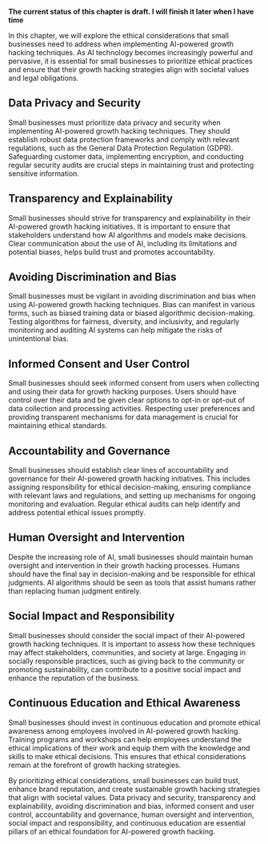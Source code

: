 **The current status of this chapter is draft. I will finish it later when I have time**

In this chapter, we will explore the ethical considerations that small businesses need to address when implementing AI-powered growth hacking techniques. As AI technology becomes increasingly powerful and pervasive, it is essential for small businesses to prioritize ethical practices and ensure that their growth hacking strategies align with societal values and legal obligations.

Data Privacy and Security
-------------------------

Small businesses must prioritize data privacy and security when implementing AI-powered growth hacking techniques. They should establish robust data protection frameworks and comply with relevant regulations, such as the General Data Protection Regulation (GDPR). Safeguarding customer data, implementing encryption, and conducting regular security audits are crucial steps in maintaining trust and protecting sensitive information.

Transparency and Explainability
-------------------------------

Small businesses should strive for transparency and explainability in their AI-powered growth hacking initiatives. It is important to ensure that stakeholders understand how AI algorithms and models make decisions. Clear communication about the use of AI, including its limitations and potential biases, helps build trust and promotes accountability.

Avoiding Discrimination and Bias
--------------------------------

Small businesses must be vigilant in avoiding discrimination and bias when using AI-powered growth hacking techniques. Bias can manifest in various forms, such as biased training data or biased algorithmic decision-making. Testing algorithms for fairness, diversity, and inclusivity, and regularly monitoring and auditing AI systems can help mitigate the risks of unintentional bias.

Informed Consent and User Control
---------------------------------

Small businesses should seek informed consent from users when collecting and using their data for growth hacking purposes. Users should have control over their data and be given clear options to opt-in or opt-out of data collection and processing activities. Respecting user preferences and providing transparent mechanisms for data management is crucial for maintaining ethical standards.

Accountability and Governance
-----------------------------

Small businesses should establish clear lines of accountability and governance for their AI-powered growth hacking initiatives. This includes assigning responsibility for ethical decision-making, ensuring compliance with relevant laws and regulations, and setting up mechanisms for ongoing monitoring and evaluation. Regular ethical audits can help identify and address potential ethical issues promptly.

Human Oversight and Intervention
--------------------------------

Despite the increasing role of AI, small businesses should maintain human oversight and intervention in their growth hacking processes. Humans should have the final say in decision-making and be responsible for ethical judgments. AI algorithms should be seen as tools that assist humans rather than replacing human judgment entirely.

Social Impact and Responsibility
--------------------------------

Small businesses should consider the social impact of their AI-powered growth hacking techniques. It is important to assess how these techniques may affect stakeholders, communities, and society at large. Engaging in socially responsible practices, such as giving back to the community or promoting sustainability, can contribute to a positive social impact and enhance the reputation of the business.

Continuous Education and Ethical Awareness
------------------------------------------

Small businesses should invest in continuous education and promote ethical awareness among employees involved in AI-powered growth hacking. Training programs and workshops can help employees understand the ethical implications of their work and equip them with the knowledge and skills to make ethical decisions. This ensures that ethical considerations remain at the forefront of growth hacking strategies.

By prioritizing ethical considerations, small businesses can build trust, enhance brand reputation, and create sustainable growth hacking strategies that align with societal values. Data privacy and security, transparency and explainability, avoiding discrimination and bias, informed consent and user control, accountability and governance, human oversight and intervention, social impact and responsibility, and continuous education are essential pillars of an ethical foundation for AI-powered growth hacking.
